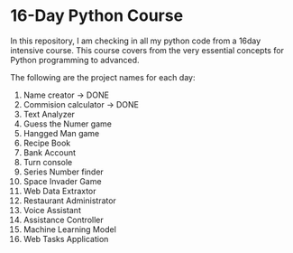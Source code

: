 # 16-Day Python Course
In this repository, I am checking in all my python code from a 16day intensive course. 
This course covers from the very essential concepts for Python programming to advanced.

The following are the project names for each day:
1. Name creator -> DONE
2. Commision calculator -> DONE
3. Text Analyzer
4. Guess the Numer game
5. Hangged Man game
6. Recipe Book
7. Bank Account
8. Turn console
9. Series Number finder
10. Space Invader Game
11. Web Data Extraxtor
12. Restaurant Administrator
13. Voice Assistant
14. Assistance Controller
15. Machine Learning Model
16. Web Tasks Application

